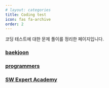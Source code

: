 ```yaml
---
# layout: categories
title: Coding test
icon: fas fa-archive
order: 2
---
```


코딩 테스트에 대한 문제 풀이를 정리한 페이지입니다.

### [baekjoon](https://www.acmicpc.net/)

### [programmers](https://programmers.co.kr/)

### [SW Expert Academy](https://swexpertacademy.com/main/main.do)
